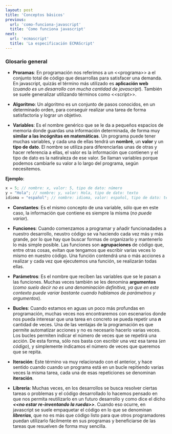 ```yaml
---
layout: post
title: 'Conceptos básicos'
previous:
  url: 'como-funciona-javascript'
  title: 'Como funciona javascript'
next:
  url: 'ecmascript'
  title: 'La especificación ECMAScript'
---
```


### Glosario general


- **Proramas**: En programación nos referimos a un &lt;&lt;programa&gt;&gt; a el conjunto total de código que desarrollas para satisfacer una demanda. En javascript, quizás el término más utilizado es **aplicación web** (*cuando es un desarrollo con mucha cantidad de javascript*). También se suele generalizar utilizando términos como &lt;&lt;script&gt;&gt;.

- **Algoritmo**: Un algoritmo es un conjunto de pasos conocidos, en un determinado orden, para conseguir realizar una tarea de forma satisfactoria y lograr un objetivo.

- **Variables**: Es el nombre genérico que se le da a pequeños espacios de memoria donde guardas una información determinada, de forma muy **similar a las incógnitas en matemáticas**. Un programa puede tener muchas variables, y cada una de ellas tendrá un **nombré**, un **valor** y un **tipo de dato**. El nombre se utiliza para diferenciarlas unas de otras y hacer referencia a ellas, el valor es la información que contienen y el tipo de dato es la natiraleza de ese valor. Se llaman variables porque podemos cambiarle su valor a lo largo del programa, según necesitemos.

**Ejemplo**: 

```js
x = 5; // nombre: x, valor: 5, tipo de dato: número
y = "Hola"; // nombre: y, valor: Hola, tipo de dato: texto
idioma = "español"; // nombre: idioma, valor: español, tipo de dato: texto
```

- **Constantes**:  Es el mismo concepto de una variable, sólo que en este caso, la información que contiene es siempre la misma (*no puede variar*).

- **Funciones**: Cuando comenzamos a programar y añadir funcionadades a nuestro desarrollo, neustro código se va haciendo cada vez más y más grande, por lo que hay que buscar formas de organizarlo y mantenerlo lo más simple posible. Las funciones son **agrupaciones** de código que, entre otras cosas, evitan que tengamos que escribir varias veces lo mismo en nuestro código. Una función contendrá una o más acciones a realizar y cada vez que ejecutemos una función, se realizarán todas ellas.

- **Parámetros**: Es el nombre que reciben las variables que se le pasan a las funciones. Muchas veces también se les denomina **argumentos** (*como suelo decir no es una denominación definitiva, ya que en este contexto puede variar bastante cuando hablamos de parámetros y argumentos*).

- **Bucles**: Cuando estamos en aguas un poco más profundas en programación, muchas veces nos encontraremos con escenarios donde nos pueda interesar que una tarea en concreto se pueda repetir una ***n*** cantidad de veces. Una de las ventajas de la programación es que permite automatizar acciones y no es necesario hacerlo varias veces. Los bucles permiten indicar el número de veces que se repetirá una acción. De esta forma, sólo nos basta con escribir una vez esa tarea (*en código*), y simplemente indicamos el número de veces que queremos que se repita.

- **Iteración**: Este término va muy relacionado con el anterior, y hace sentido cuando cuando un programa está en un bucle repitiendo varias veces la misma tarea, cada una de esas repeticiones se denominan **iteración**.

- **Librería**: Muchas veces, en los desarrollos se busca resolver ciertas tareas o problemas y el código desarrollado lo hacemos pensado en que nos permita reutilizarlo en un futuro desarrollo y como dice el dicho ***&lt;&lt;no estar re-inventando la rueda&gt;&gt;***. Cuando eso ocurre, en javascript se suele empaquetar el código en lo que se denominan ***librerías***, que no es más que código listo para que otros programadores puedan utilizarlo fácilmente en sus programas y beneficiarse de las tareas que resuelven de forma muy sencilla.

